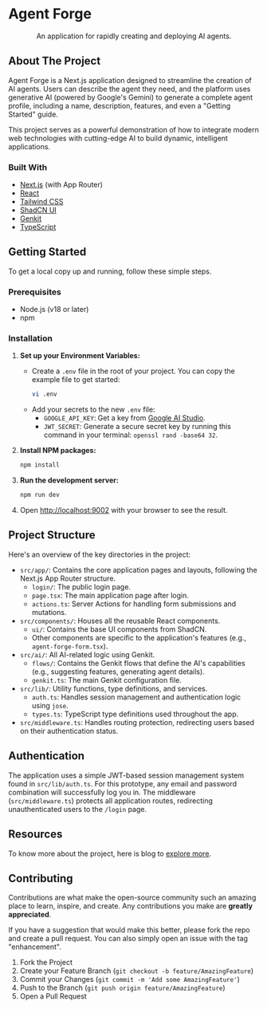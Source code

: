 # Agent Forge

<p align="center">
  An application for rapidly creating and deploying AI agents.
</p>

## About The Project

Agent Forge is a Next.js application designed to streamline the creation of AI agents. Users can describe the agent they need, and the platform uses generative AI (powered by Google's Gemini) to generate a complete agent profile, including a name, description, features, and even a "Getting Started" guide.

This project serves as a powerful demonstration of how to integrate modern web technologies with cutting-edge AI to build dynamic, intelligent applications.

### Built With

*   [Next.js](https://nextjs.org/) (with App Router)
*   [React](https://reactjs.org/)
*   [Tailwind CSS](https://tailwindcss.com/)
*   [ShadCN UI](https://ui.shadcn.com/)
*   [Genkit](https://firebase.google.com/docs/genkit)
*   [TypeScript](https://www.typescriptlang.org/)

## Getting Started

To get a local copy up and running, follow these simple steps.

### Prerequisites

*   Node.js (v18 or later)
*   npm

### Installation

1.  **Set up your Environment Variables:**
    *   Create a `.env` file in the root of your project. You can copy the example file to get started:
        ```sh
        vi .env
        ```
    *   Add your secrets to the new `.env` file:
        *   `GOOGLE_API_KEY`: Get a key from [Google AI Studio](https://aistudio.google.com/app/apikey).
        *   `JWT_SECRET`: Generate a secure secret key by running this command in your terminal: `openssl rand -base64 32`.

2.  **Install NPM packages:**
    ```sh
    npm install
    ```

3.  **Run the development server:**
    ```sh
    npm run dev
    ```

4.  Open [http://localhost:9002](http://localhost:9002) with your browser to see the result.

## Project Structure

Here's an overview of the key directories in the project:

*   `src/app/`: Contains the core application pages and layouts, following the Next.js App Router structure.
    *   `login/`: The public login page.
    *   `page.tsx`: The main application page after login.
    *   `actions.ts`: Server Actions for handling form submissions and mutations.
*   `src/components/`: Houses all the reusable React components.
    *   `ui/`: Contains the base UI components from ShadCN.
    *   Other components are specific to the application's features (e.g., `agent-forge-form.tsx`).
*   `src/ai/`: All AI-related logic using Genkit.
    *   `flows/`: Contains the Genkit flows that define the AI's capabilities (e.g., suggesting features, generating agent details).
    *   `genkit.ts`: The main Genkit configuration file.
*   `src/lib/`: Utility functions, type definitions, and services.
    *   `auth.ts`: Handles session management and authentication logic using `jose`.
    *   `types.ts`: TypeScript type definitions used throughout the app.
*   `src/middleware.ts`: Handles routing protection, redirecting users based on their authentication status.

## Authentication

The application uses a simple JWT-based session management system found in `src/lib/auth.ts`. For this prototype, any email and password combination will successfully log you in. The middleware (`src/middleware.ts`) protects all application routes, redirecting unauthenticated users to the `/login` page.

## Resources

To know more about the project, here is blog to [explore more](https://acloudpotato.medium.com/idea-to-ai-in-180-seconds-agent-forge-6bd2b2987dec?sk=7d2032ee976295484590991077a1b377).

## Contributing

Contributions are what make the open-source community such an amazing place to learn, inspire, and create. Any contributions you make are **greatly appreciated**.

If you have a suggestion that would make this better, please fork the repo and create a pull request. You can also simply open an issue with the tag "enhancement".

1.  Fork the Project
2.  Create your Feature Branch (`git checkout -b feature/AmazingFeature`)
3.  Commit your Changes (`git commit -m 'Add some AmazingFeature'`)
4.  Push to the Branch (`git push origin feature/AmazingFeature`)
5.  Open a Pull Request

